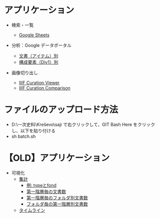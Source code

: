 # アプリケーション

- 検索・一覧
  - [Google Sheets](https://docs.google.com/spreadsheets/d/1W2akkXwfDENiC78Cbx1qs3rx39RvIz4ZEGMio0ZMRYs/edit?usp=sharing)

- 分析：Google データポータル
  - [文書（アイテム）別](https://datastudio.google.com/u/0/reporting/1zQUZX8ZQwhI5hU_OH5t9hvt1HB9pcwiZ/page/yjjFB)
  - [構成要素（Div1）別](https://datastudio.google.com/u/0/reporting/17i24MCcKJ3P5GQLIcWHCQhB13uNg4YkP/page/EVtFB)

- 画像切り出し
  - [IIIF Curation Viewer](http://codh.rois.ac.jp/software/iiif-curation-viewer/demo/?curation=https://nakamura196.github.io/saji/data/curation.json)
  - [IIIF Curation Comparison](https://nakamura196.github.io/icc2/?u=https://nakamura196.github.io/saji/data/curation.json)

# ファイルのアップロード方法
- D:\一次史料\Kreševo\saji で右クリックして、GIT Bash Here をクリックし、以下を貼り付ける
- sh batch.sh

# 【OLD】アプリケーション
- 可視化
  - [集計](https://nakamura196.github.io/min3/vis.html?u=https://nakamura196.github.io/saji/data/data.json)
    - [例: typeとfond](https://nakamura196.github.io/min3/vis?field=http%3A%2F%2Fdiyhistory.org%2Fpublic%2Fphr2%2Fns%2Fsaji%2Ffond&u=https%3A%2F%2Fnakamura196.github.io%2Fsaji%2Fdata%2Fdata.json&dispField=&max=10&sort=Numbers)
    - [第一階層毎の文書数](https://nakamura196.github.io/min3/vis.html?filter_field_1=http%3A%2F%2Fdiyhistory.org%2Fpublic%2Fphr2%2Fns%2Fsaji%2Ftype0&filter_values_1=buyuruldu%2CEMIN%2Cferm%C4%81n%2Cfetv%C4%81%2Ch%C3%BCccet%2Ci%CA%BFl%C4%81m%2Ckass%C4%81m%2Cm%C3%BCr%C4%81sele%2Ctapu%2Ctemess%C3%BCk%2Ctezkire%2Cunknown%2C%CA%BFarz-%C4%B1_h%C4%81l%2C%CA%BFilm%C3%BChaber&filter_field_2=http%3A%2F%2Fdiyhistory.org%2Fpublic%2Fphr2%2Fns%2Fsaji%2Ffond&filter_values_2=Tursko%2B1%2CTursko%2B2&y_axis_field=&u=https%3A%2F%2Fnakamura196.github.io%2Fsaji%2Fdata%2Fdata.json&dispField=http%3A%2F%2Fdiyhistory.org%2Fpublic%2Fphr2%2Fns%2Fsaji%2Ftype0&max=10&sort=Numbers)
    - [第一階層毎のフォルダ別文書数](https://nakamura196.github.io/min3/vis.html?filter_field_1=http%3A%2F%2Fdiyhistory.org%2Fpublic%2Fphr2%2Fns%2Fsaji%2Ftype0&filter_values_1=buyuruldu%2CEMIN%2Cferm%C4%81n%2Cfetv%C4%81%2Ch%C3%BCccet%2Ci%CA%BFl%C4%81m%2Ckass%C4%81m%2Cm%C3%BCr%C4%81sele%2Ctapu%2Ctemess%C3%BCk%2Ctezkire%2Cunknown%2C%CA%BFarz-%C4%B1_h%C4%81l%2C%CA%BFilm%C3%BChaber&filter_field_2=http%3A%2F%2Fdiyhistory.org%2Fpublic%2Fphr2%2Fns%2Fsaji%2Ffond&filter_values_2=Tursko%2B1%2CTursko%2B2&y_axis_field=http%3A%2F%2Fdiyhistory.org%2Fpublic%2Fphr2%2Fns%2Fsaji%2Ffond&u=https%3A%2F%2Fnakamura196.github.io%2Fsaji%2Fdata%2Fdata.json&dispField=http%3A%2F%2Fdiyhistory.org%2Fpublic%2Fphr2%2Fns%2Fsaji%2Ftype0&max=10&sort=Numbers)
    - [フォルダ毎の第一階層別文書数](https://nakamura196.github.io/min3/vis.html?filter_field_1=http%3A%2F%2Fdiyhistory.org%2Fpublic%2Fphr2%2Fns%2Fsaji%2Ftype0&filter_values_1=buyuruldu%2CEMIN%2Cferm%C4%81n%2Cfetv%C4%81%2Ch%C3%BCccet%2Ci%CA%BFl%C4%81m%2Ckass%C4%81m%2Cm%C3%BCr%C4%81sele%2Ctapu%2Ctemess%C3%BCk%2Ctezkire%2Cunknown%2C%CA%BFarz-%C4%B1_h%C4%81l%2C%CA%BFilm%C3%BChaber&filter_field_2=http%3A%2F%2Fdiyhistory.org%2Fpublic%2Fphr2%2Fns%2Fsaji%2Ffond&filter_values_2=Tursko%2B1%2CTursko%2B2&y_axis_field=http%3A%2F%2Fdiyhistory.org%2Fpublic%2Fphr2%2Fns%2Fsaji%2Ftype0&u=https%3A%2F%2Fnakamura196.github.io%2Fsaji%2Fdata%2Fdata.json&dispField=http%3A%2F%2Fdiyhistory.org%2Fpublic%2Fphr2%2Fns%2Fsaji%2Ffond&max=10&sort=Numbers)
  - [タイムライン](https://nakamura196.github.io/min3/input)
